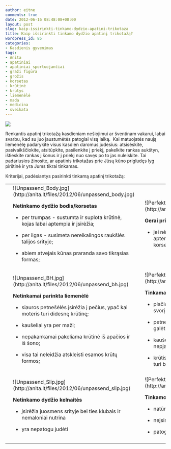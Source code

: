 ```yaml
---
author: eitne
comments: true
date: 2012-06-16 08:48:08+00:00
layout: post
slug: kaip-issirinkti-tinkamo-dydzio-apatini-trikotaza
title: Kaip išsirinkti tinkamo dydžio apatinį trikotažą?
wordpress_id: 85
categories:
- Kasdienis gyvenimas
tags:
- Anita
- apatiniai
- apatiniai sportuojančiai
- graži figūra
- grožis
- korsetas
- krūtinė
- krūtys
- liemenėlė
- mada
- medicina
- sveikata
---
```


[![](http://anita.lt/files/2012/06/anita-scarlett.jpg)](http://anita.lt/kaip-issirinkti-tinkamo-dydzio-apatini-trikotaza/anita-scarlett/)

Renkantis apatinį trikotažą kasdieniam nešiojimui ar šventinam vakarui, labai svarbu, kad su juo jaustumėtės patogiai visą laiką.  Kai matuojatės naują liemenėlę padarykite visus kasdien daromus judesius: atsisėskite, pasivaikščiokite, atsitūpkite, pasilenkite į priekį, pakelkite rankas aukštyn, ištieskite rankas į šonus ir į priekį nuo savęs po to jas nuleiskite. Tai padariusios žinosite, ar apatinis trikotažas prie Jūsų kūno prigludęs lyg pirštinė ir yra Jums tikrai tinkamas.

Kriterijai, padėsiantys pasirinkti tinkamą apatinį trikotažą:
<table >
<tbody >
<tr >

<td >
</td>

<td >![Unpassend_Body.jpg](http://anita.lt/files/2012/06/unpassend_body.jpg)


**Netinkamo dydžio bodis/korsetas**






	
  * per trumpas - sustumta ir suplota krūtinė, kojas labai aptempia ir įsirėžia;

	
  * per ilgas - susimeta nereikalingos raukšlės talijos srityje;

	
  * abiem atvejais kūnas praranda savo tikrąsias formas;



</td>

<td >
</td>

<td >![Perfekt_Body.jpg](http://anita.lt/files/2012/06/perfekt_body.jpg)


**Gerai priglundantis bodis/korsetas**






	
  * jei nėra nereikalingų raukšlių nėra per daug aptemptas šlaunų srityje bei į jas neįsirėžia korsetas yra tinkamas;



</td>
</tr>
<tr >

<td >
</td>

<td >
</td>

<td >
</td>

<td >
</td>
</tr>

<tr >

<td >
</td>

<td >![Unpassend_BH.jpg](http://anita.lt/files/2012/06/unpassend_bh.jpg)


**Netinkamai parinkta liemenėlė**






	
  * siauros petnešėlės įsirėžia į pečius, ypač kai moteris turi didesnę krūtinę;

	
  * kaušeliai yra per maži;

	
  * nepakankamai pakeliama krūtinė iš apačios ir iš šono;

	
  * visa tai neleidžia atskleisti esamos krūtų formos;



</td>

<td >
</td>

<td >![Perfekt BH.jpg](http://anita.lt/files/2012/06/perfekt_bh.jpg)


**Tinkamai parinkta liemenėlė**






	
  * plačios petnešėlės tinkamai paskirsto krūtų svorį pečių linijai;

	
  * petnešėlės turi būti reguliuojamo ilgio, kad galėtumėte pasirinkti sau tinkamiausią;

	
  * kaušeliai turi būti pakankamai gilūs, kad nepjautų;

	
  * krūtis iš apačios ir šono lankelio pagalba turi būti pakelta;



</td>
</tr>
<tr >

<td >
</td>

<td >
</td>

<td >
</td>

<td >
</td>
</tr>

<tr >

<td >
</td>

<td >![Unpassend_Slip.jpg](http://anita.lt/files/2012/06/unpassend_slip.jpg)


**Netinkamo dydžio kelnaitės**






	
  * įsirėžia juosmens srityje bei ties klubais ir nemaloniai nutrina

	
  * yra nepatogu judėti



</td>

<td >
</td>

<td >![Perfekt_slip.jpg](http://anita.lt/files/2012/06/perfekt_slip.jpg)


**Tinkamo dydžio kelnaitės**






	
  * natūraliai priglunda talijos srityje

	
  * neįsirėžia

	
  * patogu judėti



</td>
</tr>
<tr >

<td >
</td>

<td >
</td>

<td >
</td>

<td >
</td>
</tr>
</tbody>
</table>
